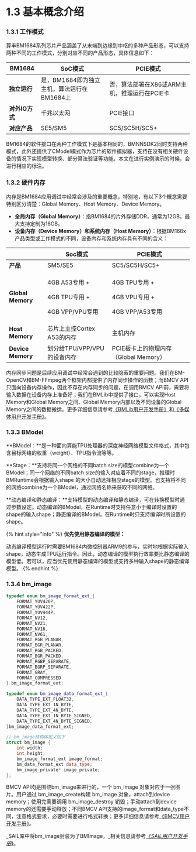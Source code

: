 # 1.3 基本概念介绍

### 1.3.1 工作模式

算丰BM1684系列芯片产品涵盖了从末端到边缘到中枢的多种产品形态，可以支持两种不同的工作模式，分别对应不同的产品形态，具体信息如下：

| BM1684     | **SoC模式**                   | **PCIE模式**                  |
| ---------- | --------------------------- | --------------------------- |
| **独立运行**   | 是，BM1684即为独立主机，算法运行在BM1684上 | 否，算法部署在X86或ARM主机，推理运行在PCIE卡 |
| **对外IO方式** | 千兆以太网                       | PCIE接口                      |
| **对应产品**   | SE5/SM5                     | SC5/SC5H/SC5+               |

​ BM1684的软件接口在两种工作模式下是基本相同的，BMNNSDK2同时支持两种模式，此外还提供了CModel模式作为芯片的软件模拟器，支持在没有相关硬件设备的情况下实现模型转换、部分算法验证等功能。本文在进行实例演示的时候，会进行相应的标注。

### 1.3.2 硬件内存

内存是BM1684应用调试中经常会涉及的重要概念，特别地，有以下3个概念需要特别区分清楚：Global Memory、Host Memory、Device Memory。

* **全局内存（Global Memory）**：指BM1684的片外存储DDR，通常为12GB，最大支持定制为16GB。
* **设备内存（Device Memory）和系统内存（Host Memory）**：根据BM168x产品类型或工作模式的不同，设备内存和系统内存具有不同的含义：

|                   | **Soc模式**                                                 | **PCIE模式**                                                 |
| ----------------- | --------------------------------------------------------- | ---------------------------------------------------------- |
| **产品**            | SM5/SE5                                                   | SC5/SC5H/SC5+                                              |
| **Global Memory** | <p>4GB A53专用 +</p><p>4GB TPU专用 + </p><p>4GB VPP/VPU专用</p> | <p>4GB TPU专用 + </p><p>4GB VPU专用 + </p><p>4GB VPP/A53专用</p> |
| **Host Memory**   | 芯片上主控Cortex A53的内存                                        | 主机内存                                                       |
| **Device Memory** | 划分给TPU/VPP/VPU的设备内存                                       | PCIE板卡上的物理内存（Global Memory）                                |

内存同步问题是后续应用调试中经常会遇到的比较隐蔽的重要问题。我们在BM-OpenCV和BM-FFmpeg两个框架内都提供了内存同步操作的函数；而BMCV API只面向设备内存操作，因此不存在内存同步的问题，在调用BMCV API前，需要将输入数据在设备内存上准备好；我们在BMLib中提供了接口，可以实现Host Memory和Global Memory之间、Global Memory内部以及不同设备的Global Memory之间的数据搬运。更多详细信息请参考[《BMLib用户开发手册》](https://doc.sophgo.com/docs/2.7.0/docs\_latest\_release/bmlib/html/index.html)和[《多媒体用户开发手册》](https://doc.sophgo.com/docs/2.7.0/docs\_latest\_release/multimedia\_guide/html/index.html)。

### 1.3.3 BModel

**BModel：**是一种面向算能TPU处理器的深度神经网络模型文件格式，其中包含目标网络的权重（weight）、TPU指令流等等。

**Stage：**支持将同一个网络的不同batch size的模型combine为一个BModel；同一个网络的不同batch size的输入对应着不同的stage，推理时BMRuntime会根据输入shape 的大小自动选择相应stage的模型。也支持将不同的网络combine为一个BModel，通过网络名称来获取不同的网络。

**动态编译和静态编译：**支持模型的动态编译和静态编译，可在转换模型时通过参数设定。动态编译的BModel，在Runtime时支持任意小于编译时设置的shape的输入shape；静态编译的BModel，在Runtime时只支持编译时所设置的shape。

{% hint style="info" %}
**优先使用静态编译的模型：**

动态编译模型运行时需要BM1684内微控制器ARM9的参与，实时地根据实际输入shape，动态生成TPU运行指令。因此，动态编译的模型执行效率要比静态编译的模型低。若可以，应当优先使用静态编译的模型或支持多种输入shape的静态编译模型。
{% endhint %}

### 1.3.4 bm\_image

```cpp
typedef enum bm_image_format_ext_{
    FORMAT_YUV420P,
    FORMAT_YUV422P,
    FORMAT_YUV444P,
    FORMAT_NV12,
    FORMAT_NV21,
    FORMAT_NV16,
    FORMAT_NV61,
    FORMAT_RGB_PLANAR,
    FORMAT_BGR_PLANAR,
    FORMAT_RGB_PACKED,
    FORMAT_BGR_PACKED,
    PORMAT_RGBP_SEPARATE,
    PORMAT_BGRP_SEPARATE,
    FORMAT_GRAY,
    FORMAT_COMPRESSED
} bm_image_format_ext;

typedef enum bm_image_data_format_ext_{
    DATA_TYPE_EXT_FLOAT32,
    DATA_TYPE_EXT_1N_BYTE,
    DATA_TYPE_EXT_4N_BYTE,
    DATA_TYPE_EXT_1N_BYTE_SIGNED,
    DATA_TYPE_EXT_4N_BYTE_SIGNED,
}bm_image_data_format_ext;

// bm_image结构体定义如下
struct bm_image {
    int width;
    int height;
    bm_image_format_ext image_format;
    bm_data_format_ext data_type;
    bm_image_private* image_private;
};
```

BMCV API均是围绕bm\_image来进行的，一个 bm\_image 对象对应于一张图片。用户通过 bm\_image\_create构建 bm\_image 对象，attach到device memory；使用完需要调用 bm\_image\_destroy 销毁；手动attach到device memory的还需要手动释放；不同BMCV API支持的image\_format和data\_type不同，注意格式要求，必要时需要进行格式转换；更多详细信息请参考[《BMCV用户开发手册》](https://doc.sophgo.com/docs/2.7.0/docs\_latest\_release/bmcv/html/index.html)_。_

_SAIL库中将bm\_image封装为了BMImage，_相关信息请参考[《_SAIL用户开发手册_》](https://doc.sophgo.com/docs/2.7.0/docs\_latest\_release/sophon-inference/html/index.html)。
